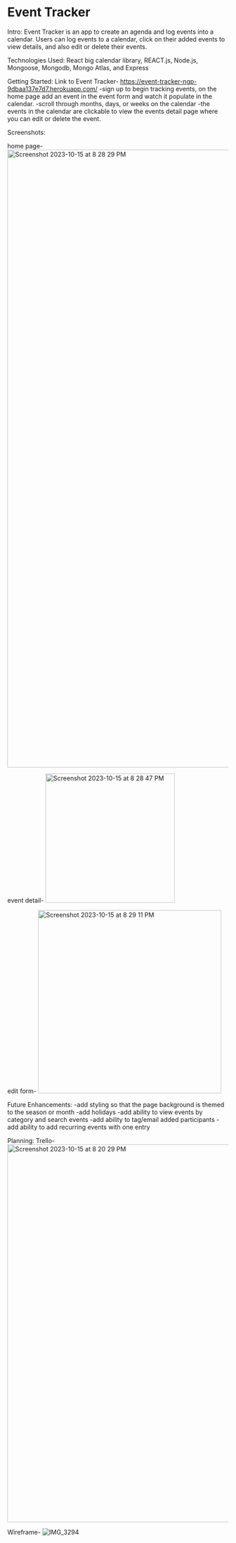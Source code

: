 # Event Tracker

Intro: Event Tracker is an app to create an agenda and log events into a calendar. Users can log events to a calendar, click on their added events to view details, and also edit or delete their events.

Technologies Used: React big calendar library, REACT.js, Node.js, Mongoose, Mongodb, Mongo Atlas, and Express

Getting Started: Link to Event Tracker-
https://event-tracker-ngp-9dbaa137e7d7.herokuapp.com/
-sign up to begin tracking events, on the home page add an event in the event form and watch it populate in the calendar.
-scroll through months, days, or weeks on the calendar
-the events in the calendar are clickable to view the events detail page where you can edit or delete the event.

Screenshots:

home page-
<img width="1406" alt="Screenshot 2023-10-15 at 8 28 29 PM" src="https://github.com/ngpadovan/EventTracker/assets/140434796/e670e559-e359-4fdf-809d-6b8be0485a8b">

event detail-
<img width="294" alt="Screenshot 2023-10-15 at 8 28 47 PM" src="https://github.com/ngpadovan/EventTracker/assets/140434796/eae1271a-b143-4cf2-93d1-10ee3516419a">

edit form-
<img width="417" alt="Screenshot 2023-10-15 at 8 29 11 PM" src="https://github.com/ngpadovan/EventTracker/assets/140434796/f2f41ba6-f1b8-42d5-8a52-accd8eaa0698">


Future Enhancements:
-add styling so that the page background is themed to the season or month
-add holidays
-add ability to view events by category and search events
-add ability to tag/email added participants
-add ability to add recurring events with one entry

Planning:
Trello-
<img width="860" alt="Screenshot 2023-10-15 at 8 20 29 PM" src="https://github.com/ngpadovan/EventTracker/assets/140434796/924e7661-eac7-4628-9884-67e99a17dbe0">

Wireframe-
![IMG_3294](https://github.com/ngpadovan/EventTracker/assets/140434796/1396a88c-b5ff-45f4-a48a-504576cd3574)
